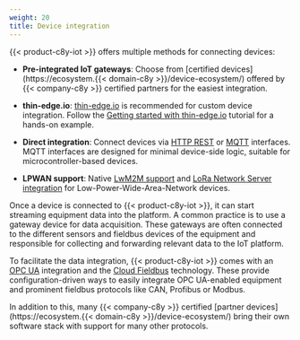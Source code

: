 ```yaml
---
weight: 20
title: Device integration
---
```


{{< product-c8y-iot >}} offers multiple methods for connecting devices:

- **Pre-integrated IoT gateways**: Choose from [certified devices](https://ecosystem.{{< domain-c8y >}}/device-ecosystem/) offered by {{< company-c8y >}} certified partners for the easiest integration.
    
- **thin-edge.io**: [thin-edge.io](https://thin-edge.io/) is recommended for custom device integration. Follow the [Getting started with thin-edge.io](/device-integration/device-integration-thin-edge/) tutorial for a hands-on example.
    
- **Direct integration**: Connect devices via [HTTP REST](/device-integration/device-integration-rest/) or [MQTT](/device-integration/mqtt) interfaces. MQTT interfaces are designed for minimal device-side logic, suitable for microcontroller-based devices.
    
- **LPWAN support**: Native [LwM2M support](/protocol-integration/lwm2m/) and [LoRa Network Server integration](/protocol-integration/lora-loriot/) for Low-Power-Wide-Area-Network devices.

Once a device is connected to {{< product-c8y-iot >}}, it can start streaming equipment data into the platform. A common practice is to use a gateway device for data acquisition. These gateways are often connected to the different sensors and fieldbus devices of the equipment and responsible for collecting and forwarding relevant data to the IoT platform.

To facilitate the data integration, {{< product-c8y-iot >}} comes with an [OPC UA](/protocol-integration/opcua/) integration and the [Cloud Fieldbus](/protocol-integration/cloud-fieldbus/) technology. These provide configuration-driven ways to easily integrate OPC UA-enabled equipment and prominent fieldbus protocols like CAN, Profibus or Modbus.

In addition to this, many {{< company-c8y >}} certified [partner devices](https://ecosystem.{{< domain-c8y >}}/device-ecosystem/) bring their own software stack with support for many other protocols.
